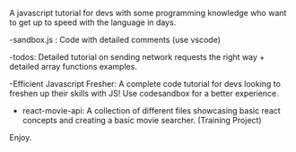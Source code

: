 A javascript tutorial for devs with some programming knowledge who want to get up to speed with the language in days. 

-sandbox.js : Code with detailed comments (use vscode) 

-todos: Detailed tutorial on sending network requests the right way + detailed array functions examples.

-Efficient Javascript Fresher: A complete code tutorial for devs looking to freshen up their skills with JS! Use codesandbox for a better experience.

- react-movie-api: A collection of different files showcasing basic react concepts and creating a basic movie searcher. (Training Project)

Enjoy.
